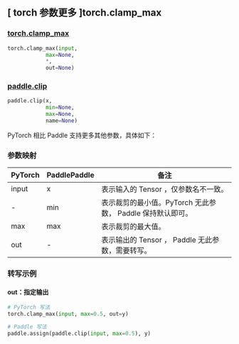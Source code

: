## [ torch 参数更多 ]torch.clamp_max
### [torch.clamp_max]()

```python
torch.clamp_max(input,
            max=None,
            *,
            out=None)
```

### [paddle.clip](https://www.paddlepaddle.org.cn/documentation/docs/zh/develop/api/paddle/clip_cn.html#clip)

```python
paddle.clip(x,
            min=None,
            max=None,
            name=None)
```

PyTorch 相比 Paddle 支持更多其他参数，具体如下：
### 参数映射
| PyTorch       | PaddlePaddle | 备注                                                   |
| ------------- | ------------ | ------------------------------------------------------ |
| input       |  x             | 表示输入的 Tensor ，仅参数名不一致。  |
| -         | min            | 表示裁剪的最小值。PyTorch 无此参数， Paddle 保持默认即可。           |
| max         | max            | 表示裁剪的最大值。            |
|  out        | -              | 表示输出的 Tensor ， Paddle 无此参数，需要转写。    |


### 转写示例
#### out：指定输出
```python
# PyTorch 写法
torch.clamp_max(input, max=0.5, out=y)

# Paddle 写法
paddle.assign(paddle.clip(input, max=0.5), y)
```
